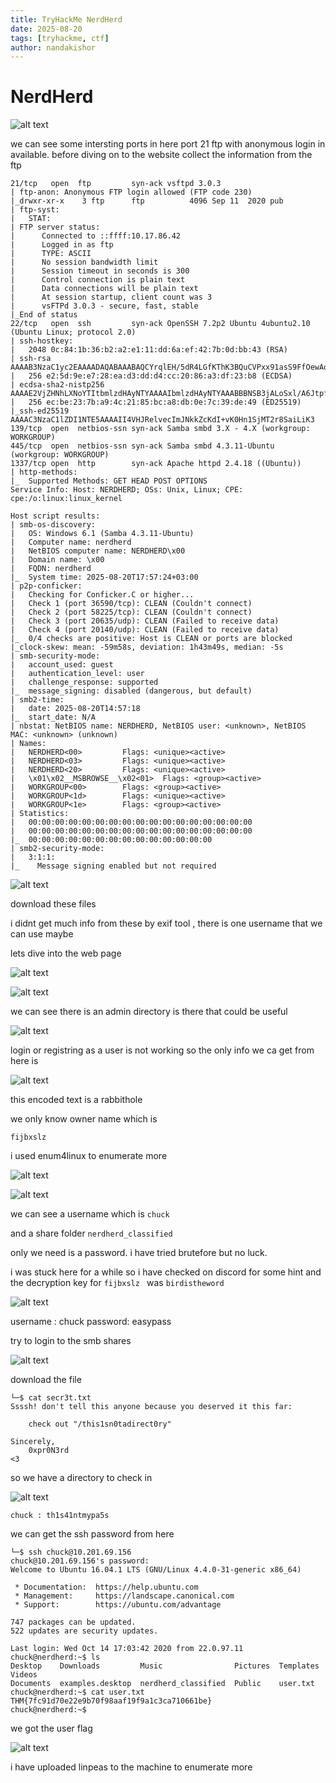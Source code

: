 ```yaml
---
title: TryHackMe NerdHerd
date: 2025-08-20
tags: [tryhackme, ctf]
author: nandakishor
---
```

# NerdHerd



![alt text](../assets/images/nerdherd/image.png)

we can see some intersting ports in here
 port 21 ftp with anonymous login in available. before diving on to the website collect the information from the ftp 

```  PORT     STATE SERVICE     REASON  VERSION
21/tcp   open  ftp         syn-ack vsftpd 3.0.3
| ftp-anon: Anonymous FTP login allowed (FTP code 230)
|_drwxr-xr-x    3 ftp      ftp          4096 Sep 11  2020 pub
| ftp-syst: 
|   STAT: 
| FTP server status:
|      Connected to ::ffff:10.17.86.42
|      Logged in as ftp
|      TYPE: ASCII
|      No session bandwidth limit
|      Session timeout in seconds is 300
|      Control connection is plain text
|      Data connections will be plain text
|      At session startup, client count was 3
|      vsFTPd 3.0.3 - secure, fast, stable
|_End of status
22/tcp   open  ssh         syn-ack OpenSSH 7.2p2 Ubuntu 4ubuntu2.10 (Ubuntu Linux; protocol 2.0)
| ssh-hostkey: 
|   2048 0c:84:1b:36:b2:a2:e1:11:dd:6a:ef:42:7b:0d:bb:43 (RSA)
| ssh-rsa AAAAB3NzaC1yc2EAAAADAQABAAABAQCYrqlEH/5dR4LGfKThK3BQuCVPxx91asS9FfOewAooNFJf4zsESd/VCHcfQCXEHucZo7+xdceZklC7PwhzmybjkN79iQcd040gw5kg0htMWuVzdzcVFowV0hC1o7Rbze7zLya1B1C105aEoRKVHVeTx0ishoJfJlkJBlx2nKrKWciDYbJQvG+1TxEJaEM4KkmkO31y0L7C3nsdaEd+Z/lNIo6JfbxwrOb6vBonPLS/lZDJdaY0vrdZJ81FRiMbSuUIj3lEtDAZNWBTwXx5kO3fwodw4KbS0ukW5srZX5TLmf/Q/T8ooCnJMLvaksIXKl0r8fjJIx0QucoCwhCTR2o1
|   256 e2:5d:9e:e7:28:ea:d3:dd:d4:cc:20:86:a3:df:23:b8 (ECDSA)
| ecdsa-sha2-nistp256 AAAAE2VjZHNhLXNoYTItbmlzdHAyNTYAAAAIbmlzdHAyNTYAAABBBNSB3jALoSxl/A6Jtpf21NoRfbr8ICR6FpH+bbprQ17LUFUm6pUrhDSx134JBYKLOfFljhNKR57LLS6LAK0bKB0=
|   256 ec:be:23:7b:a9:4c:21:85:bc:a8:db:0e:7c:39:de:49 (ED25519)
|_ssh-ed25519 AAAAC3NzaC1lZDI1NTE5AAAAII4VHJRelvecImJNkkZcKdI+vK0Hn1SjMT2r8SaiLiK3
139/tcp  open  netbios-ssn syn-ack Samba smbd 3.X - 4.X (workgroup: WORKGROUP)
445/tcp  open  netbios-ssn syn-ack Samba smbd 4.3.11-Ubuntu (workgroup: WORKGROUP)
1337/tcp open  http        syn-ack Apache httpd 2.4.18 ((Ubuntu))
| http-methods: 
|_  Supported Methods: GET HEAD POST OPTIONS
Service Info: Host: NERDHERD; OSs: Unix, Linux; CPE: cpe:/o:linux:linux_kernel

Host script results:
| smb-os-discovery: 
|   OS: Windows 6.1 (Samba 4.3.11-Ubuntu)
|   Computer name: nerdherd
|   NetBIOS computer name: NERDHERD\x00
|   Domain name: \x00
|   FQDN: nerdherd
|_  System time: 2025-08-20T17:57:24+03:00
| p2p-conficker: 
|   Checking for Conficker.C or higher...
|   Check 1 (port 36590/tcp): CLEAN (Couldn't connect)
|   Check 2 (port 58225/tcp): CLEAN (Couldn't connect)
|   Check 3 (port 20635/udp): CLEAN (Failed to receive data)
|   Check 4 (port 20140/udp): CLEAN (Failed to receive data)
|_  0/4 checks are positive: Host is CLEAN or ports are blocked
|_clock-skew: mean: -59m58s, deviation: 1h43m49s, median: -5s
| smb-security-mode: 
|   account_used: guest
|   authentication_level: user
|   challenge_response: supported
|_  message_signing: disabled (dangerous, but default)
| smb2-time: 
|   date: 2025-08-20T14:57:18
|_  start_date: N/A
| nbstat: NetBIOS name: NERDHERD, NetBIOS user: <unknown>, NetBIOS MAC: <unknown> (unknown)
| Names:
|   NERDHERD<00>         Flags: <unique><active>
|   NERDHERD<03>         Flags: <unique><active>
|   NERDHERD<20>         Flags: <unique><active>
|   \x01\x02__MSBROWSE__\x02<01>  Flags: <group><active>
|   WORKGROUP<00>        Flags: <group><active>
|   WORKGROUP<1d>        Flags: <unique><active>
|   WORKGROUP<1e>        Flags: <group><active>
| Statistics:
|   00:00:00:00:00:00:00:00:00:00:00:00:00:00:00:00:00
|   00:00:00:00:00:00:00:00:00:00:00:00:00:00:00:00:00
|_  00:00:00:00:00:00:00:00:00:00:00:00:00:00
| smb2-security-mode: 
|   3:1:1: 
|_    Message signing enabled but not required

```

![alt text](<../assets/images/nerdherd/image copy.png>)

download these files

i didnt get much info from these by exif tool , there is one username that we can use maybe


lets dive into the web page


![alt text](<../assets/images/nerdherd/image copy 2.png>)

![alt text](<../assets/images/nerdherd/image copy 3.png>)

we can see there is an admin directory is there that could be useful

![alt text](<../assets/images/nerdherd/image copy 4.png>)

login or registring as a user is not working so the only info we ca get from here is 

![alt text](<../assets/images/nerdherd/image copy 5.png>)


this encoded text is a rabbithole

we only know owner name which is

``` fijbxslz ```

i used enum4linux to enumerate more

![alt text](image-2.png)


![alt text](<../assets/images/nerdherd/image copy 9.png>)

we can see a username which is ```chuck ```

and a share folder ``` nerdherd_classified ```

only we need is a password. i have tried brutefore but no luck.

i was stuck here for a while so i have checked on discord for some hint and the decryption key for ```fijbxslz ``` was ``` birdistheword ```


![alt text](<../assets/images/nerdherd/image copy 10.png>)

username : chuck
password: easypass

try to login to the smb shares

![alt text](<../assets/images/nerdherd/image copy 11.png>)

download the file

``` ┌──(kali㉿kali)-[~/Desktop/tryhackme/tmp]
└─$ cat secr3t.txt                          
Ssssh! don't tell this anyone because you deserved it this far:

	check out "/this1sn0tadirect0ry"

Sincerely,
	0xpr0N3rd
<3
```

so we have a directory to check in 

![alt text](<../assets/images/nerdherd/image copy 12.png>)

```chuck : th1s41ntmypa5s```

we can get the ssh password from here


```──(kali㉿kali)-[~/Desktop/tryhackme/tmp]
└─$ ssh chuck@10.201.69.156
chuck@10.201.69.156's password: 
Welcome to Ubuntu 16.04.1 LTS (GNU/Linux 4.4.0-31-generic x86_64)

 * Documentation:  https://help.ubuntu.com
 * Management:     https://landscape.canonical.com
 * Support:        https://ubuntu.com/advantage

747 packages can be updated.
522 updates are security updates.

Last login: Wed Oct 14 17:03:42 2020 from 22.0.97.11
chuck@nerdherd:~$ ls
Desktop    Downloads         Music                Pictures  Templates  Videos
Documents  examples.desktop  nerdherd_classified  Public    user.txt
chuck@nerdherd:~$ cat user.txt
THM{7fc91d70e22e9b70f98aaf19f9a1c3ca710661be}
chuck@nerdherd:~$ 
```
 we got the user flag

 ![alt text](<../assets/images/nerdherd/image copy 13.png>)

 i have uploaded linpeas to the machine to enumerate more

 